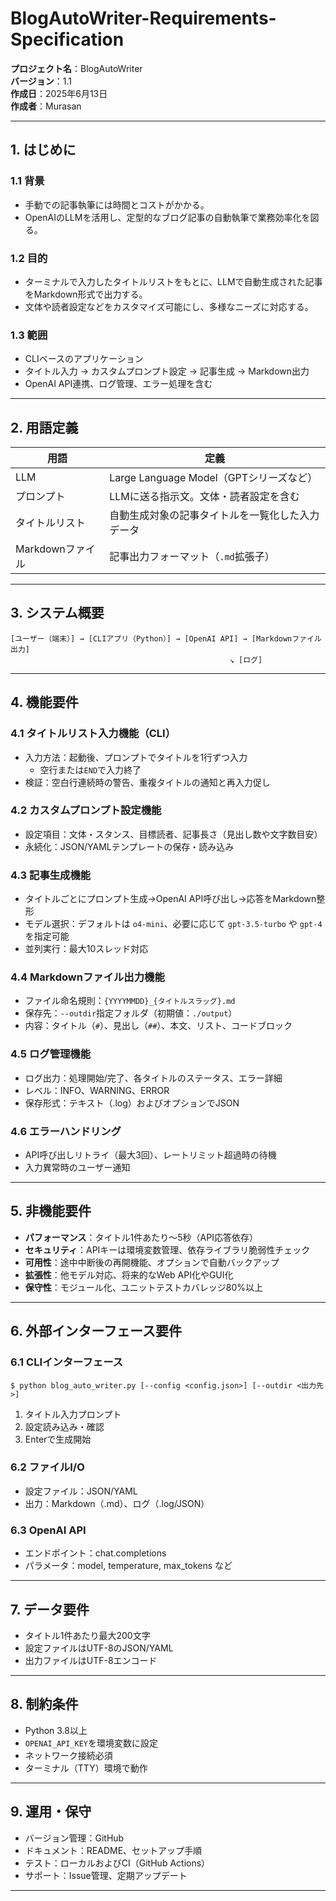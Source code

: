 # BlogAutoWriter-Requirements-Specification

**プロジェクト名**：BlogAutoWriter\
**バージョン**：1.1\
**作成日**：2025年6月13日\
**作成者**：Murasan

---

## 1. はじめに

### 1.1 背景

- 手動での記事執筆には時間とコストがかかる。
- OpenAIのLLMを活用し、定型的なブログ記事の自動執筆で業務効率化を図る。

### 1.2 目的

- ターミナルで入力したタイトルリストをもとに、LLMで自動生成された記事をMarkdown形式で出力する。
- 文体や読者設定などをカスタマイズ可能にし、多様なニーズに対応する。

### 1.3 範囲

- CLIベースのアプリケーション
- タイトル入力 → カスタムプロンプト設定 → 記事生成 → Markdown出力
- OpenAI API連携、ログ管理、エラー処理を含む

---

## 2. 用語定義

| 用語           | 定義                              |
| ------------ | ------------------------------- |
| LLM          | Large Language Model（GPTシリーズなど） |
| プロンプト        | LLMに送る指示文。文体・読者設定を含む            |
| タイトルリスト      | 自動生成対象の記事タイトルを一覧化した入力データ        |
| Markdownファイル | 記事出力フォーマット（`.md`拡張子）            |

---

## 3. システム概要

```
[ユーザー（端末）] → [CLIアプリ（Python）] → [OpenAI API] → [Markdownファイル出力]
                                                 ↘ [ログ]
```

---

## 4. 機能要件

### 4.1 タイトルリスト入力機能（CLI）

- 入力方法：起動後、プロンプトでタイトルを1行ずつ入力
  - 空行または`END`で入力終了
- 検証：空白行連続時の警告、重複タイトルの通知と再入力促し

### 4.2 カスタムプロンプト設定機能

- 設定項目：文体・スタンス、目標読者、記事長さ（見出し数や文字数目安）
- 永続化：JSON/YAMLテンプレートの保存・読み込み

### 4.3 記事生成機能

- タイトルごとにプロンプト生成→OpenAI API呼び出し→応答をMarkdown整形
- モデル選択：デフォルトは `o4-mini`、必要に応じて `gpt-3.5-turbo` や `gpt-4` を指定可能
- 並列実行：最大10スレッド対応

### 4.4 Markdownファイル出力機能

- ファイル命名規則：`{YYYYMMDD}_{タイトルスラッグ}.md`
- 保存先：`--outdir`指定フォルダ（初期値：`./output`）
- 内容：タイトル（`#`）、見出し（`##`）、本文、リスト、コードブロック

### 4.5 ログ管理機能

- ログ出力：処理開始/完了、各タイトルのステータス、エラー詳細
- レベル：INFO、WARNING、ERROR
- 保存形式：テキスト（.log）およびオプションでJSON

### 4.6 エラーハンドリング

- API呼び出しリトライ（最大3回）、レートリミット超過時の待機
- 入力異常時のユーザー通知

---

## 5. 非機能要件

- **パフォーマンス**：タイトル1件あたり～5秒（API応答依存）
- **セキュリティ**：APIキーは環境変数管理、依存ライブラリ脆弱性チェック
- **可用性**：途中中断後の再開機能、オプションで自動バックアップ
- **拡張性**：他モデル対応、将来的なWeb API化やGUI化
- **保守性**：モジュール化、ユニットテストカバレッジ80%以上

---

## 6. 外部インターフェース要件

### 6.1 CLIインターフェース

```
$ python blog_auto_writer.py [--config <config.json>] [--outdir <出力先>]
```

1. タイトル入力プロンプト
2. 設定読み込み・確認
3. Enterで生成開始

### 6.2 ファイルI/O

- 設定ファイル：JSON/YAML
- 出力：Markdown（.md）、ログ（.log/JSON）

### 6.3 OpenAI API

- エンドポイント：chat.completions
- パラメータ：model, temperature, max\_tokens など

---

## 7. データ要件

- タイトル1件あたり最大200文字
- 設定ファイルはUTF-8のJSON/YAML
- 出力ファイルはUTF-8エンコード

---

## 8. 制約条件

- Python 3.8以上
- `OPENAI_API_KEY`を環境変数に設定
- ネットワーク接続必須
- ターミナル（TTY）環境で動作

---

## 9. 運用・保守

- バージョン管理：GitHub
- ドキュメント：README、セットアップ手順
- テスト：ローカルおよびCI（GitHub Actions）
- サポート：Issue管理、定期アップデート

---

